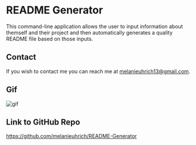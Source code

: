 # README Generator

This command-line application allows the user to input information about themself and their project and then automatically generates a quality README file based on those inputs.

## Contact 

If you wish to contact me you can reach me at melanieuhrich13@gmail.com.

## Gif 

![gif](./Assets/readme.gif)

## Link to GitHub Repo

https://github.com/melanieuhrich/README-Generator